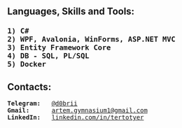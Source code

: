 
<h2>Languages, Skills and Tools: </h2>

<h3><pre>1) C#                                                 6) C++ Basics 
2) WPF, Avalonia, WinForms, ASP.NET MVC               7) Python 
3) Entity Framework Core                              8) HTML5, CSS
4) DB - SQL, PL/SQL                                   9) WEB, Computer Systems                              
5) Docker                                             10) Assembly Basics 
</h3></pre>

<h2>Contacts: </h2>
<pre>
<b>Telegram: </b>  <a href="https://t.me/d0brii">@d0brii</a>
<b>Gmail: </b>     <a href="mailto:artem.gymnasium1@gmail.com">artem.gymnasium1@gmail.com</a>
<b>LinkedIn: </b>  <a href="https://www.linkedin.com/in/tertotyer/">linkedin.com/in/tertotyer</a> </pre>
